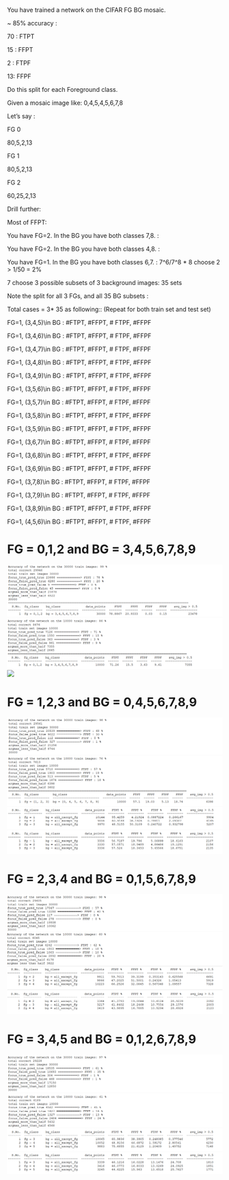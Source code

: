 You have trained a network on the CIFAR FG BG mosaic.

~ 85% accuracy : 

70 : FTPT

15 : FFPT

2 :   FTPF

13:  FFPF

Do this split for each Foreground class. 

Given a mosaic image like: 0,4,5,4,5,6,7,8

Let’s say : 

FG 0

80,5,2,13

FG 1

80,5,2,13

FG 2

60,25,2,13


Drill further:

Most of FFPT: 



You have FG=2. In the BG you have both classes 7,8. :

You have FG=2. In the BG you have both classes 4,8. :

You have FG=1. In the BG you have both classes 6,7. : 7^6/7^8 * 8 choose 2 > 1/50 = 2% 

7 choose 3 possible subsets of 3 background images: 35 sets

Note the split for all 3 FGs, and all 35 BG subsets : 

Total cases = 3* 35 as following:: (Repeat for both train set and test set)

FG=1, (3,4,5)\in BG : #FTPT, #FFPT, # FTPF, #FFPF

FG=1, (3,4,6)\in BG : #FTPT, #FFPT, # FTPF, #FFPF

FG=1, (3,4,7)\in BG : #FTPT, #FFPT, # FTPF, #FFPF

FG=1, (3,4,8)\in BG : #FTPT, #FFPT, # FTPF, #FFPF

FG=1, (3,4,9)\in BG : #FTPT, #FFPT, # FTPF, #FFPF

FG=1, (3,5,6)\in BG : #FTPT, #FFPT, # FTPF, #FFPF

FG=1, (3,5,7)\in BG : #FTPT, #FFPT, # FTPF, #FFPF

FG=1, (3,5,8)\in BG : #FTPT, #FFPT, # FTPF, #FFPF

FG=1, (3,5,9)\in BG : #FTPT, #FFPT, # FTPF, #FFPF

FG=1, (3,6,7)\in BG : #FTPT, #FFPT, # FTPF, #FFPF

FG=1, (3,6,8)\in BG : #FTPT, #FFPT, # FTPF, #FFPF

FG=1, (3,6,9)\in BG : #FTPT, #FFPT, # FTPF, #FFPF

FG=1, (3,7,8)\in BG : #FTPT, #FFPT, # FTPF, #FFPF

FG=1, (3,7,9)\in BG : #FTPT, #FFPT, # FTPF, #FFPF

FG=1, (3,8,9)\in BG : #FTPT, #FFPT, # FTPF, #FFPF

FG=1, (4,5,6)\in BG : #FTPT, #FFPT, # FTPF, #FFPF

# FG = 0,1,2 and BG = 3,4,5,6,7,8,9
![](./images/train_012.PNG)
![](./images/test_012.PNG)
![](./images/train_all_012.PNG)

# FG = 1,2,3 and BG = 0,4,5,6,7,8,9
![](./images/train_123.PNG)
![](./images/test_123.PNG)
![](./images/train_all_123.PNG)
![](./images/test_all_123.PNG)

# FG = 2,3,4 and BG = 0,1,5,6,7,8,9
![](./images/train_234.PNG)
![](./images/test_234.PNG)
![](./images/train_all_234.PNG)
![](./images/test_all_234.PNG)

# FG = 3,4,5 and BG = 0,1,2,6,7,8,9
![](./images/train_345.PNG)
![](./images/test_345.PNG)
![](./images/train_all_345.PNG)
![](./images/test_all_345.PNG)




